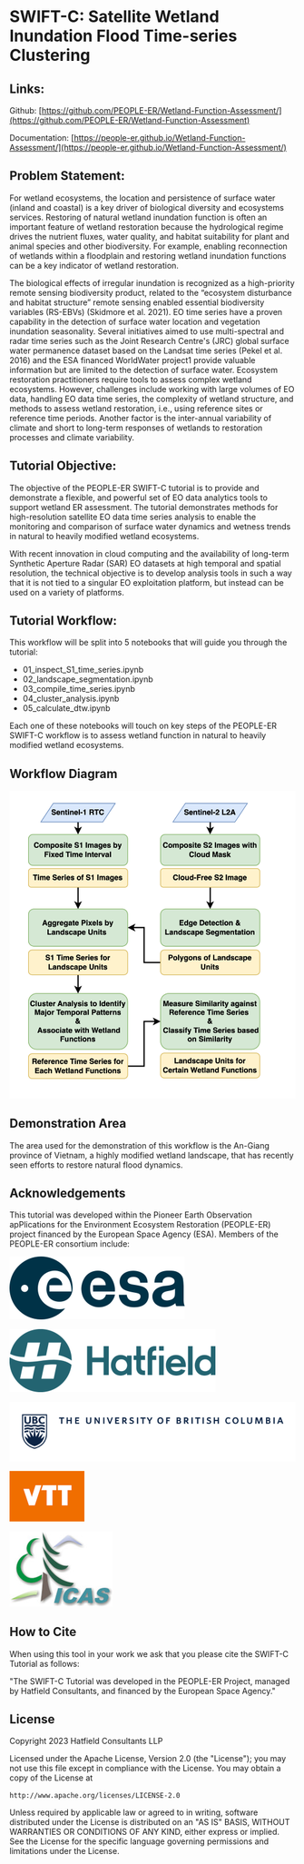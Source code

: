 # SWIFT-C: Satellite Wetland Inundation Flood Time-series Clustering

## Links:

Github: [https://github.com/PEOPLE-ER/Wetland-Function-Assessment/](https://github.com/PEOPLE-ER/Wetland-Function-Assessment)

Documentation: [https://people-er.github.io/Wetland-Function-Assessment/](https://people-er.github.io/Wetland-Function-Assessment/)


## Problem Statement:

For wetland ecosystems, the location and persistence of surface water (inland and coastal) is a key driver 
of biological diversity and ecosystems services. Restoring of natural wetland inundation function is often 
an important feature of wetland restoration because the hydrological regime drives the nutrient fluxes, 
water quality, and habitat suitability for plant and animal species and other biodiversity. For example, 
enabling reconnection of wetlands within a floodplain and restoring wetland inundation functions can 
be a key indicator of wetland restoration.

The biological effects of irregular inundation is recognized as a high-priority remote sensing biodiversity 
product, related to the “ecosystem disturbance and habitat structure” remote sensing enabled essential 
biodiversity variables (RS-EBVs) (Skidmore et al. 2021).
EO time series have a proven capability in the detection of surface water location and vegetation 
inundation seasonality. Several initiatives aimed to use multi-spectral and radar time series such as the Joint 
Research Centre's (JRC) global surface water permanence dataset based on the Landsat time series (Pekel 
et al. 2016) and the ESA financed WorldWater project1 provide valuable information but are limited to the 
detection of surface water. Ecosystem restoration practitioners require tools to assess complex wetland ecosystems. 
However, challenges include working with large volumes of EO data, handling EO data time series, the complexity of
wetland structure, and methods to assess wetland restoration, i.e., using reference sites or reference time periods.
Another factor is the inter-annual variability of climate and short to long-term responses of wetlands to restoration processes 
and climate variability.

## Tutorial Objective:

The objective of the PEOPLE-ER SWIFT-C tutorial is to provide and demonstrate a flexible, and powerful 
set of EO data analytics tools to support wetland ER assessment. The tutorial demonstrates methods for high-resolution
satellite EO data time series analysis to enable the monitoring and comparison of surface water 
dynamics and wetness trends in natural to heavily modified wetland ecosystems.

With recent innovation in cloud computing and the availability of long-term Synthetic Aperture Radar 
(SAR) EO datasets at high temporal and spatial resolution, the technical objective is to develop analysis 
tools in such a way that it is not tied to a singular EO exploitation platform, but instead can be used 
on a variety of platforms.

## Tutorial Workflow:

This workflow will be split into 5 notebooks that will guide you through the tutorial:

- 01_inspect_S1_time_series.ipynb
- 02_landscape_segmentation.ipynb
- 03_compile_time_series.ipynb
- 04_cluster_analysis.ipynb
- 05_calculate_dtw.ipynb

Each one of these notebooks will touch on key steps of the PEOPLE-ER SWIFT-C workflow is to assess wetland function in natural to heavily modified wetland ecosystems.

## Workflow Diagram
![Alt text](asset/workflow.png "Graph of Workflow")

## Demonstration Area

The area used for the demonstration of this workflow is the An-Giang province of Vietnam, a highly modified wetland landscape, that has recently seen efforts to restore natural flood dynamics.

## Acknowledgements


This tutorial was developed within the Pioneer Earth Observation apPlications for the Environment Ecosystem 
Restoration (PEOPLE-ER) project financed by the European Space Agency (ESA). Members of the PEOPLE-ER consortium include:

![image](asset/ESA_logo_2020_Deep_25per.png)


![image](asset/Hatfield_Logo_Hor_Blue_RGB_rescaled.png)


![image](asset/ubc-logo-2018-fullsig-blue-rgb300_rescaled3.png)


![image](asset/VTT_Orange_Logo_150per.png)


![image](asset/INCDS_logo_150per.jpg)

## How to Cite

When using this tool in your work we ask that you please cite the SWIFT-C Tutorial as follows:

"The SWIFT-C Tutorial was developed in the PEOPLE-ER Project, managed by Hatfield Consultants, and financed by the European Space Agency."

## License

Copyright 2023 Hatfield Consultants LLP

Licensed under the Apache License, Version 2.0 (the "License");
you may not use this file except in compliance with the License.
You may obtain a copy of the License at

    http://www.apache.org/licenses/LICENSE-2.0

Unless required by applicable law or agreed to in writing, software
distributed under the License is distributed on an "AS IS" BASIS,
WITHOUT WARRANTIES OR CONDITIONS OF ANY KIND, either express or implied.
See the License for the specific language governing permissions and
limitations under the License.
